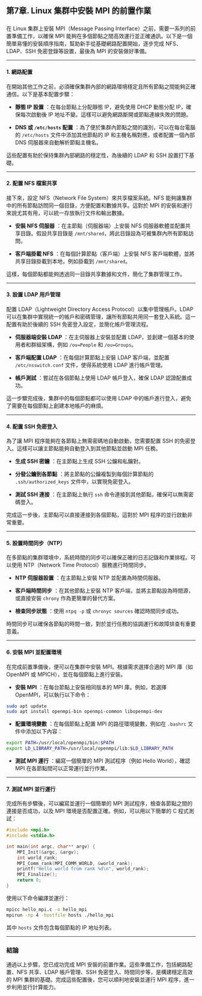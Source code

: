 第7章. Linux 集群中安裝 MPI 的前置作業 
---
### 

在 Linux 集群上安裝 MPI（Message Passing Interface）之前，需要一系列的前置準備工作，以確保 MPI 能夠在多個節點之間高效運行並正確通訊。以下是一個簡單易懂的安裝順序指南，幫助新手從基礎網路配置開始，逐步完成 NFS、LDAP、SSH 免密登錄等設置，最後為 MPI 的安裝做好準備。


---


#### 1. 網路配置 

在開始其他工作之前，必須確保集群內部的網路環境穩定且所有節點之間能夠正確通信。以下是基本配置步驟：
 
- **靜態 IP 設置** ：在每台節點上分配靜態 IP，避免使用 DHCP 動態分配 IP，確保每次啟動後 IP 地址不變。這樣可以避免網路斷開或節點連線失敗的問題。
 
- **DNS 或 `/etc/hosts` 配置** ：為了便於集群內節點之間的識別，可以在每台電腦的 `/etc/hosts` 文件中添加其他節點的 IP 和主機名稱對應，或者配置一個內部 DNS 伺服器來自動解析節點主機名。

這些配置有助於保持集群內部網路的穩定性，為後續的 LDAP 和 SSH 設置打下基礎。


---


#### 2. 配置 NFS 檔案共享 

接下來，設定 NFS（Network File System）來共享檔案系統。NFS 能夠讓集群中的所有節點訪問同一個目錄，方便配置和數據共享。這對於 MPI 的安裝和運行來說尤其有用，可以統一存放執行文件和輸出數據。
 
- **安裝 NFS 伺服器** ：在主節點（伺服器端）上安裝 NFS 伺服器軟體並配置共享目錄。假設共享目錄是 `/mnt/shared`，將此目錄設為可被集群內所有節點訪問。
 
- **客戶端掛載 NFS** ：在每個計算節點（客戶端）上安裝 NFS 客戶端軟體，並將共享目錄掛載到本地，例如掛載到 `/mnt/shared`。

這樣，每個節點都能夠透過同一目錄共享數據和文件，簡化了集群管理工作。


---


#### 3. 設置 LDAP 用戶管理 

配置 LDAP（Lightweight Directory Access Protocol）以集中管理帳戶。LDAP 可以在集群中實現統一的帳戶和密碼管理，讓所有節點共用同一套登入系統。這一配置有助於後續的 SSH 免密登入設定，並簡化帳戶管理流程。
 
- **伺服器端安裝 LDAP** ：在主伺服器上安裝並配置 LDAP，並創建一個基本的使用者和群組架構，例如 `/ou=People` 和 `/ou=Groups`。
 
- **客戶端配置 LDAP** ：在每個計算節點上安裝 LDAP 客戶端，並配置 `/etc/nsswitch.conf` 文件，使得系統使用 LDAP 進行帳戶管理。
 
- **帳戶測試** ：嘗試在各個節點上使用 LDAP 帳戶登入，確保 LDAP 認證配置成功。

這一步驟完成後，集群中的每個節點都可以使用 LDAP 中的帳戶進行登入，避免了需要在每個節點上創建本地帳戶的麻煩。


---


#### 4. 配置 SSH 免密登入 

為了讓 MPI 程序能夠在各節點上無需密碼地自動啟動，您需要配置 SSH 的免密登入。這樣可以讓主節點能夠自動登入到其他節點並啟動 MPI 任務。
 
- **生成 SSH 密鑰** ：在主節點上生成 SSH 公鑰和私鑰對。
 
- **分發公鑰到各節點** ：將主節點的公鑰複製到每個計算節點的 `.ssh/authorized_keys` 文件中，以實現免密登入。
 
- **測試 SSH 連接** ：在主節點上執行 `ssh` 命令連接到其他節點，確保可以無需密碼登入。

完成這一步後，主節點可以直接連接到各個節點，這對於 MPI 程序的並行啟動非常重要。


---


#### 5. 設置時間同步（NTP） 

在多節點的集群環境中，系統時間的同步可以確保正確的日志記錄和作業排程。可以使用 NTP（Network Time Protocol）服務進行時間同步。
 
- **NTP 伺服器設置** ：在主節點上安裝 NTP 並配置為時間伺服器。
 
- **客戶端時間同步** ：在其他節點上安裝 NTP 客戶端，並將主節點設為時間源，或直接安裝 `chrony` 作為更簡單的替代方案。
 
- **檢查同步狀態** ：使用 `ntpq -p` 或 `chronyc sources` 確認時間同步成功。

時間同步可以確保各節點的時間一致，對於並行任務的協調運行和故障排查有重要意義。


---


#### 6. 安裝 MPI 並配置環境 

在完成前置準備後，便可以在集群中安裝 MPI。根據需求選擇合適的 MPI 庫（如 OpenMPI 或 MPICH），並在每個節點上進行安裝。
 
- **安裝 MPI** ：在每台節點上安裝相同版本的 MPI 庫。例如，若選擇 OpenMPI，可以執行以下命令：

```bash
sudo apt update
sudo apt install openmpi-bin openmpi-common libopenmpi-dev
```
 
- **配置環境變數** ：在每個節點上配置 MPI 的路徑環境變數，例如在 `.bashrc` 文件中添加以下內容：

```bash
export PATH=/usr/local/openmpi/bin:$PATH
export LD_LIBRARY_PATH=/usr/local/openmpi/lib:$LD_LIBRARY_PATH
```
 
- **測試 MPI 運行** ：編寫一個簡單的 MPI 測試程序（例如 Hello World），確認 MPI 在各節點間可以正常運行並行作業。


---


#### 7. 測試 MPI 並行運行 

完成所有步驟後，可以編寫並運行一個簡單的 MPI 測試程序，檢查各節點之間的連接是否成功，以及 MPI 環境是否配置正確。例如，可以用以下簡單的 C 程式測試：


```c
#include <mpi.h>
#include <stdio.h>

int main(int argc, char** argv) {
    MPI_Init(&argc, &argv);
    int world_rank;
    MPI_Comm_rank(MPI_COMM_WORLD, &world_rank);
    printf("Hello world from rank %d\n", world_rank);
    MPI_Finalize();
    return 0;
}
```

使用以下命令編譯並運行：


```bash
mpicc hello_mpi.c -o hello_mpi
mpirun -np 4 -hostfile hosts ./hello_mpi
```
其中 `hosts` 文件包含每個節點的 IP 地址列表。

---


### 結論 

通過以上步驟，您已成功完成 MPI 安裝的前置作業。這些準備工作，包括網路配置、NFS 共享、LDAP 帳戶管理、SSH 免密登入、時間同步等，是構建穩定高效的 MPI 集群的基礎。完成這些配置後，您可以順利地安裝並運行 MPI 程序，進一步利用並行計算能力。